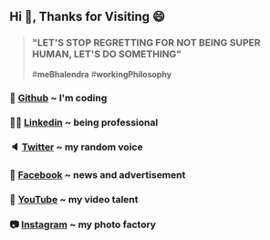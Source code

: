 ## Hi 👋, Thanks for Visiting 😄

> ### "LET'S STOP REGRETTING FOR NOT BEING SUPER HUMAN, LET'S DO SOMETHING"
> #**meBhalendra** #**workingPhilosophy**

### :1234: [Github](https://github.com/meBhalendra) ~ I'm coding
### :man_teacher: [Linkedin](https://www.linkedin.com/in/meBhalendra) ~ being professional
### :speaker: [Twitter](https://twitter.com/meBhalendra) ~ my random voice
### :newspaper: [Facebook](https://www.facebook.com/meBhalendra) ~ news and advertisement
### :movie_camera: [YouTube](https://www.youtube.com/channel/UCXVI2Xu5FmsYSCeoc800Wng/) ~ my video talent
### :camera: [Instagram](https://www.instagram.com/mebhalendra) ~ my photo factory
